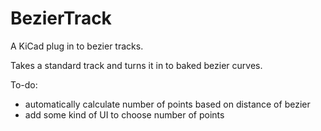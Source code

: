 # BezierTrack

A KiCad plug in to bezier tracks.

Takes a standard track and turns it in to baked bezier curves.


To-do:
* automatically calculate number of points based on distance of bezier
* add some kind of UI to choose number of points
